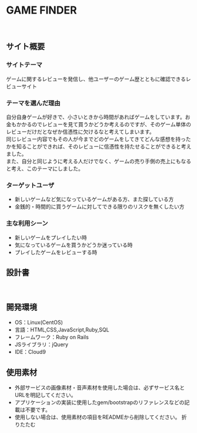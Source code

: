 # GAME FINDER
​
## サイト概要
### サイトテーマ
ゲームに関するレビューを発信し、他ユーザーのゲーム歴とともに確認できるレビューサイト
​
### テーマを選んだ理由
自分自身ゲームが好きで、小さいときから時間があればゲームをしています。お金もかかるのでレビューを見て買うかどうか考えるのですが、そのゲーム単体のレビューだけだとなぜか信憑性に欠けるなと考えてしまいます。</br>
同じレビュー内容でもその人が今までどのゲームをしてきてどんな感想を持ったかを知ることができれば、そのレビューに信憑性を持たせることができると考えました。</br>
また、自分と同じように考える人だけでなく、ゲームの売り手側の売上にもなると考え、このテーマにしました。
​
### ターゲットユーザ
- 新しいゲームなど気になっているゲームがある方、また探している方
- 金銭的・時間的に買うゲームに対してできる限りのリスクを無くしたい方
​
### 主な利用シーン
- 新しいゲームをプレイしたい時
- 気になっているゲームを買うかどうか迷っている時
- プレイしたゲームをレビューする時
​
## 設計書
<!--テーマを設定・提出する時点では不要です-->
​
## 開発環境
- OS：Linux(CentOS)
- 言語：HTML,CSS,JavaScript,Ruby,SQL
- フレームワーク：Ruby on Rails
- JSライブラリ：jQuery
- IDE：Cloud9
​
## 使用素材
- 外部サービスの画像素材・音声素材を使用した場合は、必ずサービス名とURLを明記してください。
- アプリケーションの実装に使用したgem/bootstrapのリファレンスなどの記載は不要です。
- 使用しない場合は、使用素材の項目をREADMEから削除してください。
折りたたむ